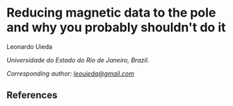 # Reducing magnetic data to the pole and why you probably shouldn't do it

Leonardo Uieda

*Universidade do Estado do Rio de Janeiro, Brazil.*

*Corresponding author: leouieda@gmail.com*

References
----------
